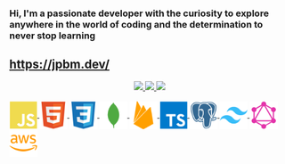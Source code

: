 ### Hi, I'm a passionate developer with the curiosity to explore anywhere in the world of coding and the determination to never stop learning

<!--
**JPBM135/JPBM135** is a ✨ _special_ ✨ repository because its `README.md` (this file) appears on your GitHub profile.

Here are some ideas to get you started:

init
    spaces
    two tabs
end

- 🔭 I’m currently working on ...
- 🌱 I’m currently learning ...
- 👯 I’m looking to collaborate on ...
- 🤔 I’m looking for help with ...
- 💬 Ask me about ...
- 📫 How to reach me: ...
- 😄 Pronouns: ...
- ⚡ Fun fact: ...
-->
## <https://jpbm.dev/>

<!-- <img align="right" height="150em" src="https://jpbm.dev/assets/images/meta-data.png" />

<hr /> -->

<div align="center">
  <a href="https://github.com/JPBM135">
  <img height="150em" src="https://lanyard.cnrad.dev/api/485912377574031370" />
  <img height="150em" src="https://github-readme-stats.vercel.app/api?username=JPBM135&show_icons=true&theme=dracula&include_all_commits=true&count_private=true"/>
  <img height="150em" src="https://github-readme-stats.vercel.app/api/top-langs/?username=JPBM135&layout=compact&langs_count=7&theme=dracula"/>
</div>

<div style="display: inline_block"><br>
  <img align="center"  height="auto" width="50" src="https://raw.githubusercontent.com/devicons/devicon/master/icons/javascript/javascript-plain.svg">
  <img align="center"  height="auto" width="50" src="https://raw.githubusercontent.com/devicons/devicon/master/icons/html5/html5-original.svg">
  <img align="center"  height="auto" width="50" src="https://raw.githubusercontent.com/devicons/devicon/master/icons/css3/css3-original.svg">
  <img align="center"  height="auto" width="50" src="https://raw.githubusercontent.com/devicons/devicon/master/icons/mongodb/mongodb-plain.svg">
  <img align="center"  height="auto" width="50" src="https://raw.githubusercontent.com/devicons/devicon/master/icons/firebase/firebase-plain.svg">
  <img align="center"  height="auto" width="50" src="https://raw.githubusercontent.com/devicons/devicon/master/icons/typescript/typescript-plain.svg">
  <img align="center"  height="auto" width="50" src="https://raw.githubusercontent.com/devicons/devicon/master/icons/postgresql/postgresql-plain.svg">
  <img align="center"  height="auto" width="50" src="https://raw.githubusercontent.com/devicons/devicon/master/icons/tailwindcss/tailwindcss-plain.svg">
  <img align="center"  height="auto" width="50" src="https://raw.githubusercontent.com/devicons/devicon/master/icons/graphql/graphql-plain.svg">
  <img align="center"  height="auto" width="50" src="https://raw.githubusercontent.com/devicons/devicon/master/icons/amazonwebservices/amazonwebservices-plain-wordmark.svg">
</div>
